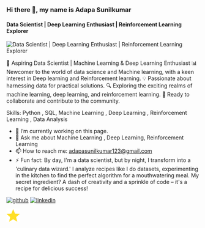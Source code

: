 ### Hi there 👋, my name is Adapa Sunilkumar
#### Data Scientist | Deep Learning Enthusiast | Reinforcement Learning Explorer
![Data Scientist | Deep Learning Enthusiast | Reinforcement Learning Explorer](https://media.licdn.com/dms/image/D5616AQEtMyRFWGOmlA/profile-displaybackgroundimage-shrink_350_1400/0/1691583233271?e=1699488000&v=beta&t=4Jbcj9iNoVolkd3TE2cmjYbbRjL3jqZjQ4R4MH_pytE)

👋 Aspiring Data Scientist | Machine Learning & Deep Learning Enthusiast
📊 Newcomer to the world of data science and Machine learning, with a keen interest in Deep learning and Reinforcement learning.
💡 Passionate about harnessing data for practical solutions.
🔍 Exploring the exciting realms of machine learning, deep learning, and reinforcement learning.
🌱 Ready to collaborate and contribute to the community.


Skills: Python , SQL, Machine Learning , Deep Learning ,  Reinforcement Learning , Data Analysis 

- 🔭 I’m currently working on this page. 
- 💬 Ask me about Machine Learning , Deep Learning, Reinforcement Learning 
- 📫 How to reach me: adapasunilkumar123@gmail.com 
- ⚡ Fun fact: By day, I'm a data scientist, but by night, I transform into a 'culinary data wizard.' I analyze recipes like I do datasets, experimenting in the kitchen to find the perfect algorithm for a mouthwatering meal. My secret ingredient? A dash of creativity and a sprinkle of code – it's a recipe for delicious success! 


[<img src='https://cdn.jsdelivr.net/npm/simple-icons@3.0.1/icons/github.svg' alt='github' height='40'>](https://github.com/SunilkumarAdapa)  [<img src='https://cdn.jsdelivr.net/npm/simple-icons@3.0.1/icons/linkedin.svg' alt='linkedin' height='40'>](https://www.linkedin.com/in/linkedin.com/in/adapasunilkumar/)  

<a href='https://stars.github.com/'><img src='https://raw.githubusercontent.com/acervenky/animated-github-badges/master/assets/starbadge.gif' width='35' height='35'></a> 

